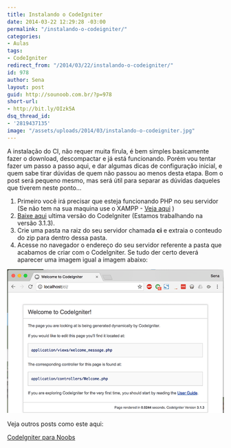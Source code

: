 ```yaml
---
title: Instalando o CodeIgniter
date: 2014-03-22 12:29:28 -03:00
permalink: "/instalando-o-codeigniter/"
categories:
- Aulas
tags:
- CodeIgniter
redirect_from: "/2014/03/22/instalando-o-codeigniter/"
id: 978
author: Sena
layout: post
guid: http://sounoob.com.br/?p=978
short-url:
- http://bit.ly/OIzk5A
dsq_thread_id:
- '2819437135'
image: "/assets/uploads/2014/03/instalando-o-codeigniter.jpg"
---
```


A instalação do CI, não requer muita firula, é bem simples basicamente fazer o download, descompactar e já está funcionando. Porém vou tentar fazer um passo a passo aqui, e dar algumas dicas de configuração inicial, e quem sabe tirar dúvidas de quem não passou ao menos desta etapa.<!--more--> Bom o post será pequeno mesmo, mas será útil para separar as dúvidas daqueles que tiverem neste ponto…

  1. Primeiro você irá precisar que esteja funcionando PHP no seu servidor (Se não tem na sua maquina use o XAMPP - <a title="PHP para Noobs" href="/php-para-noobs/#xampp" target="_blank">Veja aqui</a> )
  2. <a title="Downloading CodeIgniter" href="http://www.codeigniter.com/download" target="_blank">Baixe aqui</a> ultima versão do CodeIgniter (Estamos trabalhando na versão 3.1.3).
  3. Crie uma pasta na raiz do seu servidor chamada **ci** e extraia o conteudo do zip para dentro dessa pasta.
  4. Acesse no navegador o endereço do seu servidor referente a pasta que acabamos de criar com o CodeIgniter. Se tudo der certo deverá aparecer uma imagem igual a imagem abaixo:
  <img class="aligncenter size-full wp-image-986" alt="welcome to codeIgniter" src="/assets/uploads/2017/01/welcome-to-codeIgniter.png" />

Veja outros posts como este aqui:
  
[CodeIgniter para Noobs](/codeigniter-para-noobs/ "CodeIgniter para Noobs")
